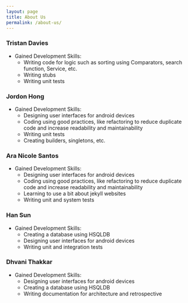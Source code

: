```yaml
---
layout: page
title: About Us
permalink: /about-us/
---
```


### Tristan Davies
- Gained Development Skills:
  - Writing code for logic such as sorting using Comparators, search function, Service, etc.
  - Writing stubs
  - Writing unit tests

### Jordon Hong
- Gained Development Skills:
  - Designing user interfaces for android devices
  - Coding using good practices, like refactoring to reduce duplicate code and increase readability and maintainability
  - Writing unit tests
  - Creating builders, singletons, etc.

### Ara Nicole Santos
- Gained Development Skills:
  - Designing user interfaces for android devices
  - Coding using good practices, like refactoring to reduce duplicate code and increase readability and maintainability
  - Learning to use a bit about jekyll websites 
  - Writing unit and system tests

### Han Sun
- Gained Development Skills:
  - Creating a database using HSQLDB
  - Designing user interfaces for android devices
  - Writing unit and integration tests

### Dhvani Thakkar
- Gained Development Skills:
  - Designing user interfaces for android devices
  - Creating a database using HSQLDB
  - Writing documentation for architecture and retrospective 
